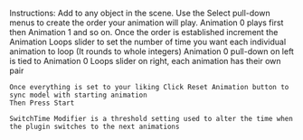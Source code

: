 Instructions:
	Add to any object in the scene.
	Use the Select pull-down menus to create the order your animation will play.
	Animation 0 plays first then Animation 1 and so on.
	Once the order is established increment the Animation Loops slider to set the number of time you want each individual animation to loop (It rounds to whole integers)
	Animation 0 pull-down on left is tied to Animation 0 Loops slider on right, each animation has their own pair
	
	Once everything is set to your liking Click Reset Animation button to sync model with starting animation
	Then Press Start
	
	SwitchTime Modifier is a threshold setting used to alter the time when the plugin switches to the next animations
